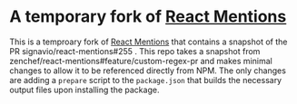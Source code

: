 # A temporary fork of [React Mentions](http://signavio.github.io/react-mentions)

This is a temproary fork of [React Mentions](http://signavio.github.io/react-mentions) that contains a snapshot of the PR signavio/react-mentions#255 . This repo takes a snapshot from zenchef/react-mentions#feature/custom-regex-pr and makes minimal changes to allow it to be referenced directly from NPM. The only changes are adding a `prepare` script to the `package.json` that builds the necessary output files upon installing the package.
